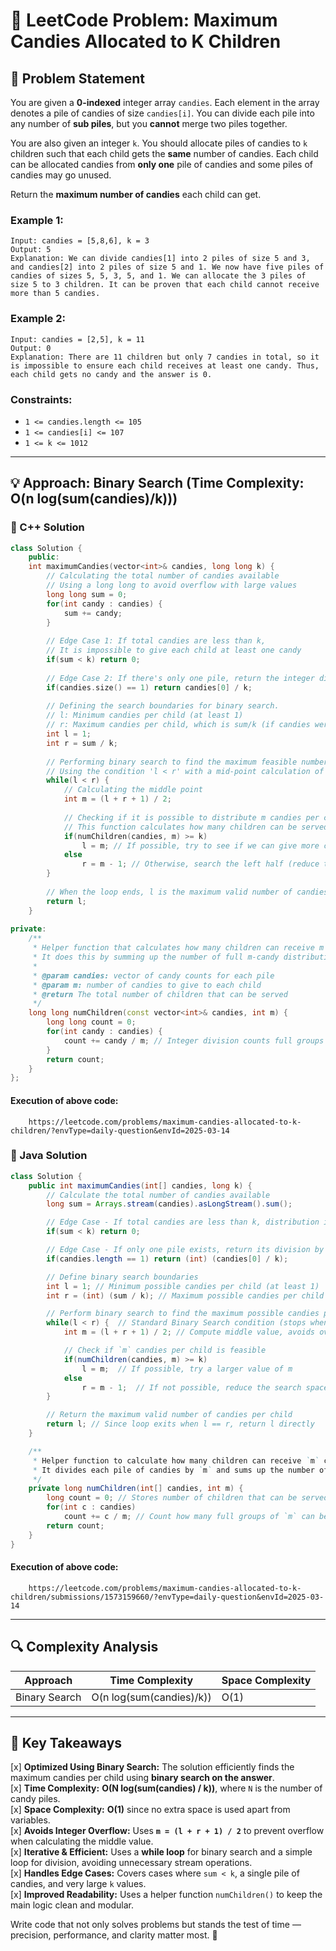 # 🧠 LeetCode Problem: Maximum Candies Allocated to K Children

## 📌 Problem Statement

You are given a **0-indexed** integer array `candies`. Each element in the array denotes a pile of candies of size `candies[i]`. You can divide each pile into any number of **sub piles**, but you **cannot** merge two piles together.

You are also given an integer `k`. You should allocate piles of candies to `k` children such that each child gets the **same** number of candies. Each child can be allocated candies from **only one** pile of candies and some piles of candies may go unused.

Return the **maximum number of candies** each child can get.

### Example 1:

```plaintext
Input: candies = [5,8,6], k = 3
Output: 5
Explanation: We can divide candies[1] into 2 piles of size 5 and 3, and candies[2] into 2 piles of size 5 and 1. We now have five piles of candies of sizes 5, 5, 3, 5, and 1. We can allocate the 3 piles of size 5 to 3 children. It can be proven that each child cannot receive more than 5 candies.
```

### Example 2:

```plaintext
Input: candies = [2,5], k = 11
Output: 0
Explanation: There are 11 children but only 7 candies in total, so it is impossible to ensure each child receives at least one candy. Thus, each child gets no candy and the answer is 0.
```

### Constraints:

- `1 <= candies.length <= 105`
- `1 <= candies[i] <= 107`
- `1 <= k <= 1012`

---

## 💡 Approach: Binary Search (Time Complexity: O(n log(sum(candies)/k)))

### 🔧 C++ Solution
```cpp
class Solution {
    public:
    int maximumCandies(vector<int>& candies, long long k) {
        // Calculating the total number of candies available
        // Using a long long to avoid overflow with large values
        long long sum = 0;
        for(int candy : candies) {
            sum += candy;
        }
        
        // Edge Case 1: If total candies are less than k,
        // It is impossible to give each child at least one candy
        if(sum < k) return 0;
        
        // Edge Case 2: If there's only one pile, return the integer division of that pile by k
        if(candies.size() == 1) return candies[0] / k;
        
        // Defining the search boundaries for binary search.
        // l: Minimum candies per child (at least 1)
        // r: Maximum candies per child, which is sum/k (if candies were evenly distributed).
        int l = 1;
        int r = sum / k;
        
        // Performing binary search to find the maximum feasible number of candies per child
        // Using the condition 'l < r' with a mid-point calculation of (l + r + 1) / 2
        while(l < r) {
            // Calculating the middle point
            int m = (l + r + 1) / 2;
            
            // Checking if it is possible to distribute m candies per child to at least k children
            // This function calculates how many children can be served with m candies each
            if(numChildren(candies, m) >= k)
                l = m; // If possible, try to see if we can give more candies (search right half)
            else
                r = m - 1; // Otherwise, search the left half (reduce the number)
        }
        
        // When the loop ends, l is the maximum valid number of candies per child.
        return l;
    }
    
private:
    /**
     * Helper function that calculates how many children can receive m candies each
     * It does this by summing up the number of full m-candy distributions from each pile
     *
     * @param candies: vector of candy counts for each pile
     * @param m: number of candies to give to each child
     * @return The total number of children that can be served
     */
    long long numChildren(const vector<int>& candies, int m) {
        long long count = 0;
        for(int candy : candies) {
            count += candy / m; // Integer division counts full groups of m candies that can be formed
        }
        return count;
    }
};
```

#### Execution of above code:
```link
    https://leetcode.com/problems/maximum-candies-allocated-to-k-children/?envType=daily-question&envId=2025-03-14
```

### 🔧 Java Solution
```java
class Solution {
    public int maximumCandies(int[] candies, long k) {
        // Calculate the total number of candies available
        long sum = Arrays.stream(candies).asLongStream().sum();

        // Edge Case - If total candies are less than k, distribution is impossible
        if(sum < k) return 0;  

        // Edge Case - If only one pile exists, return its division by k
        if(candies.length == 1) return (int) (candies[0] / k);  

        // Define binary search boundaries
        int l = 1; // Minimum possible candies per child (at least 1)
        int r = (int) (sum / k); // Maximum possible candies per child

        // Perform binary search to find the maximum possible candies per child
        while(l < r) {  // Standard Binary Search condition (stops when l == r)
            int m = (l + r + 1) / 2; // Compute middle value, avoids overflow

            // Check if `m` candies per child is feasible
            if(numChildren(candies, m) >= k)
                l = m;  // If possible, try a larger value of m
            else
                r = m - 1;  // If not possible, reduce the search space
        }

        // Return the maximum valid number of candies per child
        return l; // Since loop exits when l == r, return l directly
    }

    /**
     * Helper function to calculate how many children can receive `m` candies each.
     * It divides each pile of candies by `m` and sums up the number of children served.
     */
    private long numChildren(int[] candies, int m) {
        long count = 0; // Stores number of children that can be served
        for(int c : candies)
            count += c / m; // Count how many full groups of `m` can be made
        return count;
    }
}
```

#### Execution of above code:
```link
    https://leetcode.com/problems/maximum-candies-allocated-to-k-children/submissions/1573159660/?envType=daily-question&envId=2025-03-14
```

---


## 🔍 Complexity Analysis

| Approach      | Time Complexity          | Space Complexity |
|---------------|--------------------------|------------------|
| Binary Search | O(n log(sum(candies)/k)) | O(1)             |

---

## 🏅 Key Takeaways  

[x] **Optimized Using Binary Search:** The solution efficiently finds the maximum candies per child using **binary search on the answer**.  
[x] **Time Complexity:** **O(N log(sum(candies) / k))**, where `N` is the number of candy piles.  
[x] **Space Complexity:** **O(1)** since no extra space is used apart from variables.  
[x] **Avoids Integer Overflow:** Uses **`m = (l + r + 1) / 2`** to prevent overflow when calculating the middle value.  
[x] **Iterative & Efficient:** Uses a **while loop** for binary search and a simple loop for division, avoiding unnecessary stream operations.  
[x] **Handles Edge Cases:** Covers cases where `sum < k`, a single pile of candies, and very large `k` values.  
[x] **Improved Readability:** Uses a helper function `numChildren()` to keep the main logic clean and modular.

Write code that not only solves problems but stands the test of time — precision, performance, and clarity matter most. 🎯


